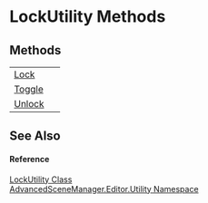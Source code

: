 # LockUtility Methods




## Methods
<table>
<tr>
<td><a href="M_AdvancedSceneManager_Editor_Utility_LockUtility_Lock.md">Lock</a></td>
<td> </td></tr>
<tr>
<td><a href="M_AdvancedSceneManager_Editor_Utility_LockUtility_Toggle.md">Toggle</a></td>
<td> </td></tr>
<tr>
<td><a href="M_AdvancedSceneManager_Editor_Utility_LockUtility_Unlock.md">Unlock</a></td>
<td> </td></tr>
</table>

## See Also


#### Reference
<a href="T_AdvancedSceneManager_Editor_Utility_LockUtility.md">LockUtility Class</a>  
<a href="N_AdvancedSceneManager_Editor_Utility.md">AdvancedSceneManager.Editor.Utility Namespace</a>  
